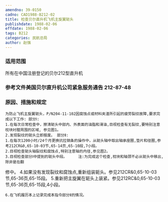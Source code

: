 ```yaml
---
amendno: 39-0150
cadno: CAD1988-B212-02
title: 检查贝尔直升机飞机主旋翼轭头
publishdate: 1988-02-06
effdate: 1988-02-06
tags: B212
categories: 民航总局
author: 赵强
---
```


### 适用范围 
所有在中国注册登记的贝尔212型直升机

### 参考文件美国贝尔直升机公司紧急服务通告 212-87-48 

### 原因、措施和规定 
    为防止飞机主旋翼轭头，P/N204-11-102因腐蚀点或材料夹渣所引起的疲劳裂纹故障,要求完成以下工作: 部分Ⅰ: 
    1.在每次日常检查中，擦清轭头中部内、外表面的油脂和滑油,目视检查有无裂纹,要特别注意枕块衬膛周围的区域, 参见图1。 
    2.发现裂纹的轭头立即报废。 部分Ⅱ: 
    1.在每次1200小时/24个月更换抗拉钢条的操作中，从轭头轴中取出轴承座圈,垫片和径圈,参考212CR&0,65-10-03节,65-14页,65-10段,7小段。 
    2.目视检查轭头轴裂纹和腐蚀点,特别注意轴的内径,参见图2。 
    3.目视检查部分Ⅰ中提到的轭头中段。     注:为完成这个检查,枕块和轴颈不必从轭头中移出,除非是在翻


  
修中。 
    4.如果没有发现裂纹和腐蚀点,重新组装轭头。参见212CR&0,65-10-03节,65-36页,65-15段。 
    5.重新把主旋翼在轭头上装紧。参见212RC&0,65-10-03节,65-36页,65-15段,4小段。 

    6.在飞机履历本上记录完成本指令部分Ⅱ的情况。
